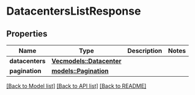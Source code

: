 # DatacentersListResponse

## Properties

Name | Type | Description | Notes
------------ | ------------- | ------------- | -------------
**datacenters** | [**Vec<models::Datacenter>**](Datacenter.md) |  | 
**pagination** | [**models::Pagination**](Pagination.md) |  | 

[[Back to Model list]](../README.md#documentation-for-models) [[Back to API list]](../README.md#documentation-for-api-endpoints) [[Back to README]](../README.md)


